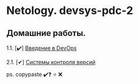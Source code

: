 # Netology. devsys-pdc-2 
## Домашние работы. 

1.1. [✔️] [Введение в DevOps](1.1%-intro/README.md)

2.1. [✔] [Системы контроля версий](2.1-vcs/README.md)













ps. copypaste ✔️❓ ⭐ ❌